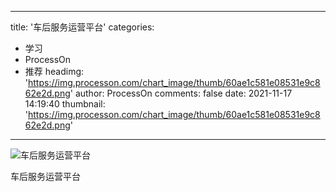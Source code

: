 
---
title: '车后服务运营平台'
categories: 
 - 学习
 - ProcessOn
 - 推荐
headimg: 'https://img.processon.com/chart_image/thumb/60ae1c581e08531e9c862e2d.png'
author: ProcessOn
comments: false
date: 2021-11-17 14:19:40
thumbnail: 'https://img.processon.com/chart_image/thumb/60ae1c581e08531e9c862e2d.png'
---

<div>   
<img class="thumb" alt="车后服务运营平台" src="https://img.processon.com/chart_image/thumb/60ae1c581e08531e9c862e2d.png" referrerpolicy="no-referrer">
<p>车后服务运营平台</p>  
</div>
            